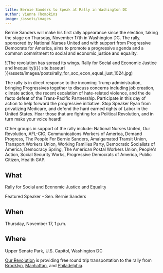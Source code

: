 ```yaml
---
title: Bernie Sanders to Speak at Rally in Washington DC
author: Vienna Thompkins
image: /assets/images
---
```


Bernie Sanders will make his first rally appearance since the election, taking the stage on Thursday, November 17th in Washington DC. The rally, sponsored by National Nurses United and with support from Progressive Democrats for America, aims to promote a progressive agenda and a common commitment to social and economic justice and equality. 


![The revolution has spread its wings. Rally for Social and Economic Justice and Inequality]({{ site.baseurl }}/assets/images/posts/rally_for_soc_econ_equal_just_1024.jpg)


The rally is in direct response to the incoming Trump administration, bringing Progressives together to discuss 
concerns including job creation, climate action, the recent escalation of hate-related violence, and the de facto 
defeat of the Trans-Pacific Partnership. Participate in this day of action to help forward the progressive initiative. 
Stop Speaker Ryan from privatizing Medicare, and defend the hard earned rights of Labor in the United States. Hear 
those that are fighting for a Political Revolution, and in turn make your voice heard!


Other groups in support of the rally include: National Nurses United, Our Revolution, AFL-CIO, Communications Workers of 
America, Demand Progress, The People For Bernie Sanders, Amalgamated Transit Union, Transport Workers Union, Working 
Families Party, Democratic Socialists of America, Democracy Spring, The American Postal Workers Union, People's Action, 
Social Security Works, Progressive Democrats of America, Public Citizen, Health GAP.


## What
Rally for Social and Economic Justice and Equality

Featured Speaker – Sen. Bernie Sanders
## When
Thursday, November 17, 1 p.m.
## Where
Upper Senate Park, U.S. Capitol, Washington DC


[Our Revolution](https://go.ourrevolution.com/page/event/detail/volunteeractivityormeeting/gplgcf) is providing free round trip transportation to the rally from [Brooklyn](https://goo.gl/forms/dr3OfqAj8YfGxU5f1), [Manhattan](https://goo.gl/forms/7b7QasyATyRuSMA33), and [Philadelphia](https://goo.gl/forms/UtjWSynXznuEbVl93).
